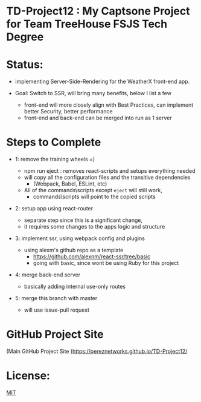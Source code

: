 # TD-Project12 : My Captsone Project for Team TreeHouse FSJS Tech Degree

# Status:

  - implementing Server-Side-Rendering for the WeatherX front-end app.

  - Goal: Switch to SSR, will bring many benefits, below I list a few
    - front-end will more closely align with Best Practices, can implement better Security, better performance
    - front-end and back-end can be merged into run as 1 server

# Steps to Complete

  - 1: remove the training wheels =)
    - npm run eject : removes react-scripts and setups everything needed
    - will copy all the configuration files and the transitive dependencies
      - (Webpack, Babel, ESLint, etc)
    - All of the commands\scripts except `eject` will still work,
      - commands\scripts will point to the copied scripts

  - 2: setup app using react-router
      - separate step since this is a significant change,
      - it requires some changes to the apps logic and structure

  - 3: implement ssr, using webpack config and plugins
      - using alexm's github repo as a template
        - https://github.com/alexnm/react-ssr/tree/basic
        - going with basic, since wont be using Ruby for this project

  - 4: merge back-end server
      - basically adding internal use-only routes

  - 5: merge this branch with master
      - will use issue-pull request

# GitHub Project Site

(Main GitHub Project Site )https://pereznetworks.github.io/TD-Project12/

# License:

[MIT](https://github.com/pereznetworks/TD-Project12/blob/master/LICENSE)
